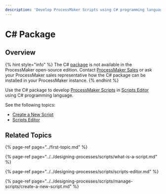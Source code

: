 ```yaml
---
description: 'Develop ProcessMaker Scripts using C# programming language.'
---
```


# C\# Package

## Overview

{% hint style="info" %}
The C\# [package](../first-topic.md) is not available in the ProcessMaker open-source edition. Contact [ProcessMaker Sales](mailto:sales@processmaker.com) or ask your ProcessMaker sales representative how the C\# package can be installed in your ProcessMaker instance.
{% endhint %}

Use the C\# package to develop [ProcessMaker Scripts](../../designing-processes/scripts/what-is-a-script.md) in [Scripts Editor](../../designing-processes/scripts/scripts-editor.md) using C\# programming language.

See the following topics:

* [Create a New Script](../../designing-processes/scripts/manage-scripts/create-a-new-script.md#create-a-new-processmaker-script)
* [Scripts Editor](../../designing-processes/scripts/scripts-editor.md)

## Related Topics

{% page-ref page="../first-topic.md" %}

{% page-ref page="../../designing-processes/scripts/what-is-a-script.md" %}

{% page-ref page="../../designing-processes/scripts/scripts-editor.md" %}

{% page-ref page="../../designing-processes/scripts/manage-scripts/create-a-new-script.md" %}

